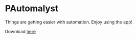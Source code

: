 # PAutomalyst

Things are getting easier with automation. Enjoy using the app!

Download [here](https://github.com/GoldenCheem/PAutomalyst/releases)
